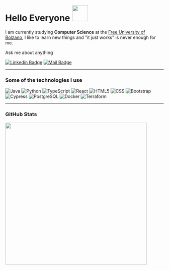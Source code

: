 <!--
**samdalvai/samdalvai** is a ✨ _special_ ✨ repository because its `README.md` (this file) appears on your GitHub profile.

Here are some ideas to get you started:

- 🔭 I’m currently working on ...
- 🌱 I’m currently learning ...
- 👯 I’m looking to collaborate on ...
- 🤔 I’m looking for help with ...
- 💬 Ask me about ...
- 📫 How to reach me: ...
- ⚡ Fun fact: ...
-->

<!--hr-->

<h1>
Hello Everyone
<img src="https://raw.githubusercontent.com/blackcater/blackcater/master/images/Hi.gif" width="50">
</h1>

I am currently studying **Computer Science** at the [Free University of Bolzano](https://www.unibz.it/en/faculties/computer-science/bachelor-computer-science/), I like to learn new things and "it just works" is never enough for me.

<p>Ask me about anything</p>

[![Linkedin Badge](https://img.shields.io/badge/linkedin-%230077B5.svg?&style=for-the-badge&logo=linkedin&logoColor=white)](https://www.linkedin.com/in/samuel-dalvai-28480b229/)
[![Mail Badge](https://img.shields.io/badge/email-c14438?style=for-the-badge&logo=Gmail&logoColor=white&link=mailto:altaysimsek16@gmail.com)](mailto:samuel.dalvai@gmail.com)

<hr>

<h3> Some of the technologies I use </h3>

![Java](https://img.shields.io/badge/-Java-000000?style=flat&logo=Java)
![Python](https://img.shields.io/badge/-Python-000000?style=flat&logo=Python)
![TypeScript](https://img.shields.io/badge/-TypeScript-000000?style=flat&logo=typescript)
![React](https://img.shields.io/badge/-React-000000?style=flat&logo=React)
![HTML5](https://img.shields.io/badge/-HTML5-000000?style=flat&logo=HTML5)
![CSS](https://img.shields.io/badge/-CSS-000000?style=flat&logo=CSS3&logoColor=1572B6)
![Bootstrap](https://img.shields.io/badge/-Bootstrap-000000?style=flat&logo=Bootstrap&logoColor=563D7C)
![Cypress](https://img.shields.io/badge/-Cypress-000000?style=flat&logo=Cypress)
![PostgreSQL](https://img.shields.io/badge/-PostgreSQL-000000?style=flat&logo=PostgreSQL)
![Docker](https://img.shields.io/badge/-Docker-000000?style=flat&logo=Docker)
![Terraform](https://img.shields.io/badge/-Terraform-000000?style=flat&logo=Terraform&logoColor=7703fc)


<hr>

<h3> GitHub Stats </h3>

<a href="https://github.com/ibrahimgediktr">
<img align="center" src="https://github-readme-stats.vercel.app/api/top-langs/?username=samdalvai&layout=compact&theme=dark&show_icons=true&hide=PLpgSQL" width="450">
</a>